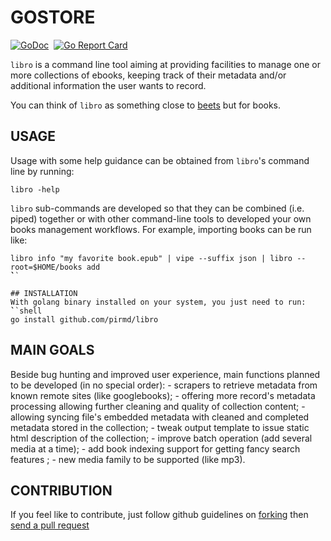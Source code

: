 # GOSTORE

[![GoDoc](https://godoc.org/github.com/pirmd/libro?status.svg)](https://godoc.org/github.com/pirmd/libro)&nbsp; 
[![Go Report Card](https://goreportcard.com/badge/github.com/pirmd/libro)](https://goreportcard.com/report/github.com/pirmd/libro)&nbsp;

`libro` is a command line tool aiming at providing facilities to manage one
or more collections of ebooks, keeping track of their metadata and/or
additional information the user wants to record.

You can think of `libro` as something close to [beets](http://beets.io/) but
for books.

## USAGE
Usage with some help guidance can be obtained from `libro`'s command line by running:
``` shell
libro -help
```

`libro` sub-commands are developed so that they can be combined (i.e. piped)
together or with other command-line tools to developed your own books
management workflows. For example, importing books can be run like:
``` shell
libro info "my favorite book.epub" | vipe --suffix json | libro --root=$HOME/books add
̀̀``

## INSTALLATION
With golang binary installed on your system, you just need to run:
̀``shell
go install github.com/pirmd/libro
```

## MAIN GOALS
Beside bug hunting and improved user experience, main functions planned to be
developed (in no special order):
    - scrapers to retrieve metadata from known remote sites (like googlebooks);
    - offering more record's metadata processing allowing further cleaning and
      quality of collection content; 
    - allowing syncing file's embedded metadata with cleaned and completed
      metadata stored in the collection;
    - tweak output template to issue static html description of the collection;
    - improve batch operation (add several media at a time);
    - add book indexing support for getting fancy search features ;
    - new media family to be supported (like mp3).

## CONTRIBUTION
If you feel like to contribute, just follow github guidelines on
[forking](https://help.github.com/articles/fork-a-repo/) then [send a pull
request](https://help.github.com/articles/creating-a-pull-request/)


[modeline]: # ( vim: set fenc=utf-8 spell spl=en: )
